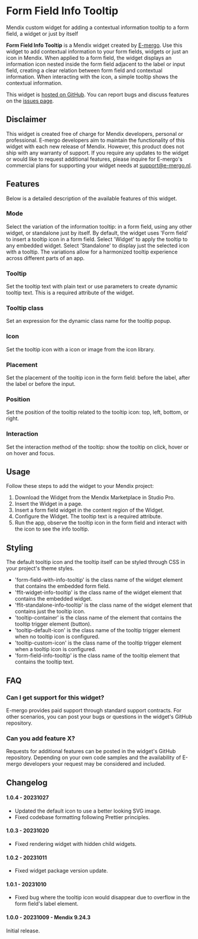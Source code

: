 # Form Field Info Tooltip

Mendix custom widget for adding a contextual information tooltip to a form field, a widget or just by itself

**Form Field Info Tooltip** is a Mendix widget created by [E-mergo](https://www.e-mergo.nl). Use this widget to add contextual information to your form fields, widgets or just an icon in Mendix. When applied to a form field, the widget displays an information icon nested inside the form field adjacent to the label or input field, creating a clear relation between form field and contextual information. When interacting with the icon, a simple tooltip shows the contextual information.

This widget is [hosted on GitHub](https://github.com/e-mergo/mx-emergo-form-field-info-tooltip). You can report bugs and discuss features on the [issues page](https://github.com/e-mergo/mx-emergo-form-field-info-tooltip/issues).

## Disclaimer

This widget is created free of charge for Mendix developers, personal or professional. E-mergo developers aim to maintain the functionality of this widget with each new release of Mendix. However, this product does not ship with any warranty of support. If you require any updates to the widget or would like to request additional features, please inquire for E-mergo's commercial plans for supporting your widget needs at support@e-mergo.nl.

## Features

Below is a detailed description of the available features of this widget.

### Mode

Select the variation of the information tooltip: in a form field, using any other widget, or standalone just by itself. By default, the widget uses 'Form field' to insert a tooltip icon in a form field. Select 'Widget' to apply the tooltip to any embedded widget. Select 'Standalone' to display just the selected icon with a tooltip. The variations allow for a harmonized tooltip experience across different parts of an app.

### Tooltip

Set the tooltip text with plain text or use parameters to create dynamic tooltip text. This is a required attribute of the widget.

### Tooltip class

Set an expression for the dynamic class name for the tooltip popup.

### Icon

Set the tooltip icon with a icon or image from the icon library.

### Placement

Set the placement of the tooltip icon in the form field: before the label, after the label or before the input.

### Position

Set the position of the tooltip related to the tooltip icon: top, left, bottom, or right.

### Interaction

Set the interaction method of the tooltip: show the tooltip on click, hover or on hover and focus.

## Usage

Follow these steps to add the widget to your Mendix project:

1. Download the Widget from the Mendix Marketplace in Studio Pro.
2. Insert the Widget in a page.
3. Insert a form field widget in the content region of the Widget.
4. Configure the Widget. The tooltip text is a required attribute.
5. Run the app, observe the tooltip icon in the form field and interact with the icon to see the info tooltip.

## Styling

The default tooltip icon and the tooltip itself can be styled through CSS in your project's theme styles.

-   'form-field-with-info-tooltip' is the class name of the widget element that contains the embedded form field.
-   'ffit-widget-info-tooltip' is the class name of the widget element that contains the embedded widget.
-   'ffit-standalone-info-tooltip' is the class name of the widget element that contains just the tooltip icon.
-   'tooltip-container' is the class name of the element that contains the tooltip trigger element (button).
-   'tooltip-default-icon' is the class name of the tooltip trigger element when no tooltip icon is configured.
-   'tooltip-custom-icon' is the class name of the tooltip trigger element when a tooltip icon is configured.
-   'form-field-info-tooltip' is the class name of the tooltip element that contains the tooltip text.

## FAQ

### Can I get support for this widget?

E-mergo provides paid support through standard support contracts. For other scenarios, you can post your bugs or questions in the widget's GitHub repository.

### Can you add feature X?

Requests for additional features can be posted in the widget's GitHub repository. Depending on your own code samples and the availability of E-mergo developers your request may be considered and included.

## Changelog

#### 1.0.4 - 20231027

-   Updated the default icon to use a better looking SVG image.
-   Fixed codebase formatting following Prettier principles.

#### 1.0.3 - 20231020

-   Fixed rendering widget with hidden child widgets.

#### 1.0.2 - 20231011

-   Fixed widget package version update.

#### 1.0.1 - 20231010

-   Fixed bug where the tooltip icon would disappear due to overflow in the form field's label element.

#### 1.0.0 - 20231009 - Mendix 9.24.3

Initial release.
